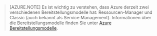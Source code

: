  >[AZURE.NOTE] Es ist wichtig zu verstehen, dass Azure derzeit zwei verschiedenen Bereitstellungsmodelle hat: Ressourcen-Manager und Classic (auch bekannt als Service Management). Informationen über die Bereitstellungsmodelle finden Sie unter [Azure Bereitstellungsmodelle](../azure-classic-rm.md).


